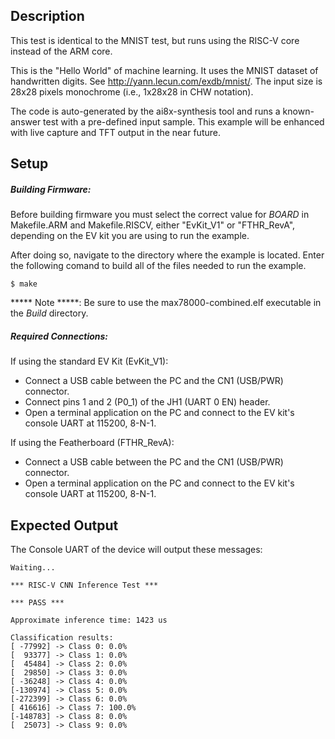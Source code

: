 ## Description

This test is identical to the MNIST test, but runs using the RISC-V core instead of the ARM core.

This is the "Hello World" of machine learning. It uses the MNIST dataset of handwritten digits. See http://yann.lecun.com/exdb/mnist/. The input size is 28x28 pixels monochrome (i.e., 1x28x28 in CHW notation).

The code is auto-generated by the ai8x-synthesis tool and runs a known-answer
test with a pre-defined input sample. This example will be enhanced with live capture and TFT
output in the near future.

## Setup

##### Building Firmware:

Before building firmware you must select the correct value for _BOARD_  in Makefile.ARM and Makefile.RISCV, either "EvKit\_V1" or "FTHR\_RevA", depending on the EV kit you are using to run the example.

After doing so, navigate to the directory where the example is located. Enter the following comand to build all of the files needed to run the example.

```
$ make
```

***** Note *****: Be sure to use the max78000-combined.elf executable in the _Build_ directory.

##### Required Connections:

If using the standard EV Kit (EvKit_V1):
-   Connect a USB cable between the PC and the CN1 (USB/PWR) connector.
-   Connect pins 1 and 2 (P0_1) of the JH1 (UART 0 EN) header.
-   Open a terminal application on the PC and connect to the EV kit's console UART at 115200, 8-N-1.

If using the Featherboard (FTHR_RevA):
-   Connect a USB cable between the PC and the CN1 (USB/PWR) connector.
-   Open a terminal application on the PC and connect to the EV kit's console UART at 115200, 8-N-1.

## Expected Output

The Console UART of the device will output these messages:

```
Waiting...

*** RISC-V CNN Inference Test ***

*** PASS ***

Approximate inference time: 1423 us

Classification results:
[ -77992] -> Class 0: 0.0%
[  93377] -> Class 1: 0.0%
[  45484] -> Class 2: 0.0%
[  29850] -> Class 3: 0.0%
[ -36248] -> Class 4: 0.0%
[-130974] -> Class 5: 0.0%
[-272399] -> Class 6: 0.0%
[ 416616] -> Class 7: 100.0%
[-148783] -> Class 8: 0.0%
[  25073] -> Class 9: 0.0%
```

